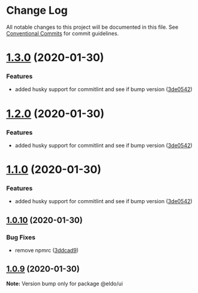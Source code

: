 # Change Log

All notable changes to this project will be documented in this file.
See [Conventional Commits](https://conventionalcommits.org) for commit guidelines.

# [1.3.0](https://github.com/Lilmortal/eldo/compare/@eldo/ui@1.0.10...@eldo/ui@1.3.0) (2020-01-30)


### Features

* added husky support for commitlint and see if bump version ([3de0542](https://github.com/Lilmortal/eldo/commit/3de05428ef54bee98c89f650abeacf1d21284a9a))





# [1.2.0](https://github.com/Lilmortal/eldo/compare/@eldo/ui@1.0.10...@eldo/ui@1.2.0) (2020-01-30)


### Features

* added husky support for commitlint and see if bump version ([3de0542](https://github.com/Lilmortal/eldo/commit/3de05428ef54bee98c89f650abeacf1d21284a9a))





# [1.1.0](https://github.com/Lilmortal/eldo/compare/@eldo/ui@1.0.10...@eldo/ui@1.1.0) (2020-01-30)


### Features

* added husky support for commitlint and see if bump version ([3de0542](https://github.com/Lilmortal/eldo/commit/3de05428ef54bee98c89f650abeacf1d21284a9a))





## [1.0.10](https://github.com/Lilmortal/eldo/compare/@eldo/ui@1.0.9...@eldo/ui@1.0.10) (2020-01-30)


### Bug Fixes

* remove npmrc ([3ddcad9](https://github.com/Lilmortal/eldo/commit/3ddcad9f6bf8d0bd97e444b3321a8553e460cabc))





## [1.0.9](https://github.com/Lilmortal/eldo/compare/@eldo/ui@1.0.8...@eldo/ui@1.0.9) (2020-01-30)

**Note:** Version bump only for package @eldo/ui
